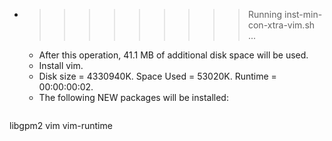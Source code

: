 * >>>>>>>>> Running inst-min-con-xtra-vim.sh ...
  * After this operation, 41.1 MB of additional disk space will be used.
  * Install vim.
  * Disk size = 4330940K. Space Used = 53020K. Runtime = 00:00:00:02.
  * The following NEW packages will be installed:
  ```bash
libgpm2 vim vim-runtime
  ```

